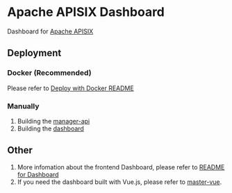 <!--
#
# Licensed to the Apache Software Foundation (ASF) under one or more
# contributor license agreements.  See the NOTICE file distributed with
# this work for additional information regarding copyright ownership.
# The ASF licenses this file to You under the Apache License, Version 2.0
# (the "License"); you may not use this file except in compliance with
# the License.  You may obtain a copy of the License at
#
#     http://www.apache.org/licenses/LICENSE-2.0
#
# Unless required by applicable law or agreed to in writing, software
# distributed under the License is distributed on an "AS IS" BASIS,
# WITHOUT WARRANTIES OR CONDITIONS OF ANY KIND, either express or implied.
# See the License for the specific language governing permissions and
# limitations under the License.
#
-->

# Apache APISIX Dashboard

Dashboard for [Apache APISIX](https://github.com/apache/incubator-apisix-dashboard)

## Deployment

### Docker (Recommended)

Please refer to [Deploy with Docker README](./compose/README.md)

### Manually

1. Building the [manager-api](./api/README.md)
2. Building the [dashboard](./README-dashboard.md)

## Other

1. More infomation about the frontend Dashboard, please refer to [README for Dashboard](./README-dashboard.md)
2. If you need the dashboard built with Vue.js, please refer to [master-vue](https://github.com/apache/incubator-apisix-dashboard/tree/master-vue).
